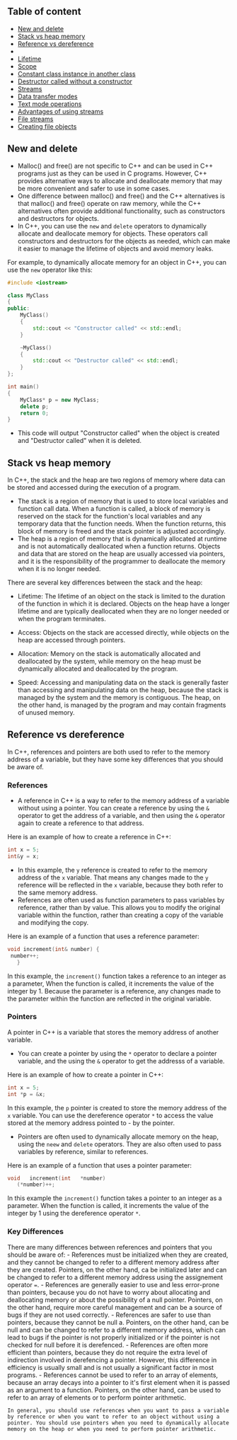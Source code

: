 ## Table of content

- [New and delete](#new-and-delete)
- [Stack vs heap memory](#stack-vs-heap-memory)
- [Reference vs dereference](#reference-vs-dereference)
- [](#references)
- [Lifetime](h#lifetime)
- [Scope](#scope)
- [Constant class instance in another class](#constant-class-instance-in-another-class)
- [Destructor called without a constructor](#destructor-called-without-a-constructor)
- [Streams](#streams)
- [Data transfer modes](#data-transfer-modes)
- [Text mode operations](#text-mode-operations)
- [Advantages of using streams](#advantages-of-using-streams)
- [File streams](#file-streams)
- [Creating file objects](#creating-file-objects)

##  New and delete

- Malloc() and free() are not specific to C++ and can be used in C++ programs just as they can be used in C programs. However, C++ provides alternative ways to allocate and deallocate memory that may be more convenient and safer to use in some cases.
- One difference between malloc() and free() and the C++ alternatives is that malloc() and free() operate on raw memory, while the C++ alternatives often provide additional functionality, such as constructors and destructors for objects.
- In C++, you can use the `new` and `delete` operators to dynamically allocate and deallocate memory for objects. These operators call constructors and destructors for the objects as needed, which can make it easier to manage the lifetime of objects and avoid memory leaks.

For example, to dynamically allocate memory for an object in C++, you can use the `new` operator like this:
```C++
#include <iostream>

class MyClass
{
public:
    MyClass()
    {
        std::cout << "Constructor called" << std::endl;
    }

    ~MyClass()
    {
        std::cout << "Destructor called" << std::endl;
    }
};

int main()
{
    MyClass* p = new MyClass;
    delete p;
    return 0;
}
```
- This code will output "Constructor called" when the object is created and "Destructor called" when it is deleted.

## Stack vs heap memory

In C++, the stack and the heap are two regions of memory where data can be stored and accessed during the execution of a program.
- The stack is a region of memory that is used to store local variables and function call data. When a function is called, a block of memory is reserved on the stack for the function's local variables and any temporary data that the function needs. When the function returns, this block of memory is freed and the stack pointer is adjusted accordingly.
- The heap is a region of memory that is dynamically allocated at runtime and is not automatically deallocated when a function returns. Objects and data that are stored on the heap are usually accessed via pointers, and it is the responsibility of the programmer to deallocate the memory when it is no longer needed.

There are several key differences between the stack and the heap:

  - Lifetime: The lifetime of an object on the stack is limited to the duration of the function in which it is declared. Objects on the heap have a longer lifetime and are typically deallocated when they are no longer needed or when the program terminates.

  - Access: Objects on the stack are accessed directly, while objects on the heap are accessed through pointers.

  - Allocation: Memory on the stack is automatically allocated and deallocated by the system, while memory on the heap must be dynamically allocated and deallocated by the program.

  - Speed: Accessing and manipulating data on the stack is generally faster than accessing and manipulating data on the heap, because the stack is managed by the system and the memory is contiguous. The heap, on the other hand, is managed by the program and may contain fragments of unused memory.
  
## Reference vs dereference
In C++, references and pointers are both used to refer to the memory address of a variable, but they have some key differences that you should be aware of.
 ### References
 - A reference in C++ is a way to refer to the memory address of a variable without using a pointer. You can create a reference by using the `&` operator to get the address of a variable, and then using the `&` operator again to create a reference to that address.
 
 Here is an example of how to create a reference in C++:
 ```C++
int x = 5;
int&y = x;
 ```
 
 - In this example, the `y` reference is created to refer to the memory address of the `x` variable. That means any changes made to the `y` reference will be reflected in the `x` variable, because they both refer to the same memory address.
 - References are often used as function parameters to pass variables by reference, rather than by value. This allows you to modify the original variable within the function, rather than creating a copy of the variable and modifying the copy.
 
 Here is an example of a function that uses a reference parameter:
 ```C++
 void increment(int& number) {
  number++;
    }
 ```

In this example, the `increment()` function takes a reference to an integer as a parameter, When the function is called, it increments the value of the integer by 1. Because the parameter is a reference, any changes made to the parameter within the function are reflected in the original variable.

### Pointers
 A pointer in C++ is a variable that stores the memory address of another variable.
 - You can create a pointer by using the `*` operator to declare a pointer variable, and the using the `&` operator to get the addresss of a variable.
 
 Here is an example of how to create a pointer in C++:
 
 ```C++
 int x = 5;
 int *p = &x;
 ```
 In this example, the `p` pointer is created to store the memory address of the `x` variable. You can use the dereference operator `*` to access the value stored at the memory address pointed to - by the pointer.
 - Pointers are often used to dynamically allocate memory on the heap, using the `neew` and `delete` operators. They are also often used to pass variables by reference, similar to references.
 
 Here is an example of a function that uses a pointer parameter:
 ```C++
 void   increment(int   *number)
    (*number)++;
 ```
 In this example the `increment()` function takes a pointer to an integer as a parameter. When the function is called, it increments the value of the integer by 1 using the dereference operator `*`.
 
 ### Key Differences
 
 There are many differences between references and pointers that you should be aware of:
    - References must be initialized when they are created, and they cannot be changed to refer to a different memory address after they are created. Pointers, on the other hand, ca be initialized later and can be changed to refer to a different memory address using the assignement operator `=`.
    - References are generally easier to use and less error-prone than pointers, because you do not have to worry about allocating and deallocating memory or about the possibility of a null pointer. Pointers, on the other hand, require more careful management and can be a source of bugs if they are not used correctly.
    - References are safer to use than pointers, because they cannot be null a. Pointers, on the other hand, can be null and can be changed to refer to a different memory address, which can lead to bugs if the pointer is not properly initialized or if the pointer is not checked for null before it is derefenced.
    - References are often more efficient than pointers, because they do not require the extra level of indirection involved in derefencing a pointer. However, this difference in efficiency is usually small and is not usually a significant factor in most programs.
    - References cannot be used to refer to an array of elements, because an array decays into a pointer to it's first element when it is passed as an argument to a function. Pointers, on the other hand, can be used to refer to an array of elements or to perform pointer arithmetic.
    
    In general, you should use references when you want to pass a variable by reference or when you want to refer to an object without using a pointer. You should use pointers when you need to dynamically allocate memory on the heap or when you need to perform pointer arithmetic.
